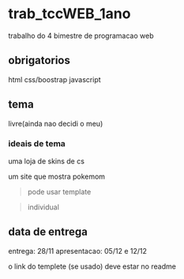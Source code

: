 # trab_tccWEB_1ano
trabalho do 4 bimestre de programacao web


## obrigatorios
html
css/boostrap
javascript

## tema
livre(ainda nao decidi o meu)

### ideais de tema
uma loja de skins de cs

um site que mostra pokemom

>pode usar template

>individual

## data de entrega
entrega: 28/11
apresentacao: 05/12 e 12/12

o link do templete (se usado) deve estar no readme